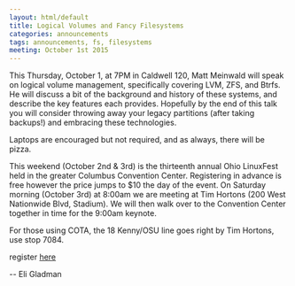 ```yaml
---
layout: html/default
title: Logical Volumes and Fancy Filesystems
categories: announcements
tags: announcements, fs, filesystems
meeting: October 1st 2015
---
```


This Thursday, October 1, at 7PM in Caldwell 120, Matt Meinwald will speak on logical volume management, specifically covering LVM, ZFS, and Btrfs. He will discuss a bit of the background and history of these systems, and describe the key features each provides. Hopefully by the end of this talk you will consider throwing away your legacy partitions (after taking backups!) and embracing these technologies.

Laptops are encouraged but not required, and as always, there will be pizza.



This weekend (October 2nd & 3rd) is the thirteenth annual Ohio LinuxFest held in the greater Columbus Convention Center.  Registering in advance is free however the price jumps to $10 the day of the event. On Saturday morning (October 3rd) at 8:00am we are meeting at Tim Hortons (200 West Nationwide Blvd, Stadium). We will then walk over to the Convention Center together in time for the 9:00am keynote.

For those using COTA, the 18 Kenny/OSU line goes right by Tim Hortons, use stop 7084.

register [here](https://ohiolinux.org/registration)


  -- Eli Gladman

